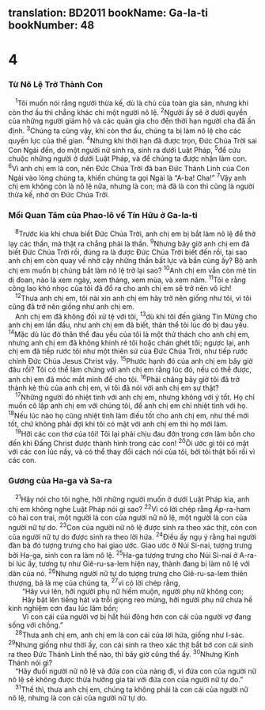translation: BD2011
bookName: Ga-la-ti 
bookNumber: 48
-------

<div class="title"><h1>4</h1><h3>Từ Nô Lệ Trở Thành Con</h3></div>
<span class="verse ga_4_1"> <sup>1</sup>Tôi muốn nói rằng người thừa kế, dù là chủ của toàn gia sản, nhưng khi còn thơ ấu thì chẳng khác chi một người nô lệ. </span>
<span class="verse ga_4_2"><sup>2</sup>Người ấy sẽ ở dưới quyền của những người giám hộ và các quản gia cho đến thời hạn người cha đã ấn định. </span>
<span class="verse ga_4_3"><sup>3</sup>Chúng ta cũng vậy, khi còn thơ ấu, chúng ta bị làm nô lệ cho các quyền lực của thế gian. </span>
<span class="verse ga_4_4"><sup>4</sup>Nhưng khi thời hạn đã được trọn, Ðức Chúa Trời sai Con Ngài đến, do một người nữ sinh ra, sinh ra dưới Luật Pháp, </span>
<span class="verse ga_4_5"><sup>5</sup>để cứu chuộc những người ở dưới Luật Pháp, và để chúng ta được nhận làm con. </span>
<span class="verse ga_4_6"><sup>6</sup>Vì anh chị em là con, nên Ðức Chúa Trời đã ban Ðức Thánh Linh của Con Ngài vào lòng chúng ta, khiến chúng ta gọi Ngài là “A-ba! Cha!” </span>
<span class="verse ga_4_7"><sup>7</sup>Vậy anh chị em không còn là nô lệ nữa, nhưng là con; mà đã là con thì cũng là người thừa kế, nhờ ơn Ðức Chúa Trời.<br/></span>
<div class="title"><h3>Mối Quan Tâm của Phao-lô về Tín Hữu ở Ga-la-ti</h3></div>
<span class="verse ga_4_8"> <sup>8</sup>Trước kia khi chưa biết Ðức Chúa Trời, anh chị em bị bắt làm nô lệ để thờ lạy các thần, mà thật ra chẳng phải là thần. </span>
<span class="verse ga_4_9"><sup>9</sup>Nhưng bây giờ anh chị em đã biết Ðức Chúa Trời rồi, đúng ra là được Ðức Chúa Trời biết đến rồi, tại sao anh chị em còn quay về nhờ cậy những thần bất lực và bần cùng ấy? Bộ anh chị em muốn bị chúng bắt làm nô lệ trở lại sao? </span>
<span class="verse ga_4_10"><sup>10</sup>Anh chị em vẫn còn mê tín dị đoan, nào là xem ngày, xem tháng, xem mùa, và xem năm. </span>
<span class="verse ga_4_11"><sup>11</sup>Tôi e rằng công lao khó nhọc của tôi đã đổ ra cho anh chị em sẽ trở nên vô ích!<br/></span>
<span class="verse ga_4_12"> <sup>12</sup>Thưa anh chị em, tôi nài xin anh chị em hãy trở nên giống như tôi, vì tôi cũng đã trở nên giống như anh chị em. <br/> Anh chị em đã không đối xử tệ với tôi, </span>
<span class="verse ga_4_13"><sup>13</sup>dù khi tôi đến giảng Tin Mừng cho anh chị em lần đầu, như anh chị em đã biết, thân thể tôi lúc đó bị đau yếu. </span>
<span class="verse ga_4_14"><sup>14</sup>Mặc dù lúc đó thân thể đau yếu của tôi là một thử thách cho anh chị em, nhưng anh chị em đã không khinh rẻ tôi hoặc chán ghét tôi; ngược lại, anh chị em đã tiếp rước tôi như một thiên sứ của Ðức Chúa Trời, như tiếp rước chính Ðức Chúa Jesus Christ vậy. </span>
<span class="verse ga_4_15"><sup>15</sup>Phước hạnh đó của anh chị em bây giờ đâu rồi? Tôi có thể làm chứng với anh chị em rằng lúc đó, nếu có thể được, anh chị em đã móc mắt mình để cho tôi. </span>
<span class="verse ga_4_16"><sup>16</sup>Phải chăng bây giờ tôi đã trở thành kẻ thù của anh chị em, vì tôi đã nói với anh chị em sự thật?<br/></span>
<span class="verse ga_4_17"> <sup>17</sup>Những người đó nhiệt tình với anh chị em, nhưng không với ý tốt. Họ chỉ muốn cô lập anh chị em với chúng tôi, để anh chị em chỉ nhiệt tình với họ. </span>
<span class="verse ga_4_18"><sup>18</sup>Nếu lúc nào họ cũng nhiệt tình làm điều tốt cho anh chị em, như thế mới tốt, chứ không phải đợi khi tôi có mặt với anh chị em thì họ mới làm.<br/></span>
<span class="verse ga_4_19"> <sup>19</sup>Hỡi các con thơ của tôi! Tôi lại phải chịu đau đớn trong cơn lâm bồn cho đến khi Ðấng Christ được thành hình trong các con! </span>
<span class="verse ga_4_20"><sup>20</sup>Ôi ước gì tôi có mặt với các con lúc nầy, và có thể thay đổi cách nói của tôi, bởi tôi thật bối rối vì các con.<br/></span>
<div class="title"><h3>Gương của Ha-ga và Sa-ra</h3></div>
<span class="verse ga_4_21"> <sup>21</sup>Hãy nói cho tôi nghe, hỡi những người muốn ở dưới Luật Pháp kia, anh chị em không nghe Luật Pháp nói gì sao? </span>
<span class="verse ga_4_22"><sup>22</sup>Vì có lời chép rằng Áp-ra-ham có hai con trai, một người là con của người nữ nô lệ, một người là con của người nữ tự do. </span>
<span class="verse ga_4_23"><sup>23</sup>Con của người nữ nô lệ được sinh ra theo xác thịt, còn con của người nữ tự do được sinh ra theo lời hứa. </span>
<span class="verse ga_4_24"><sup>24</sup>Ðiều ấy ngụ ý rằng hai người đàn bà đó tượng trưng cho hai giao ước. Giao ước ở Núi Si-nai, tượng trưng bởi Ha-ga, sinh con ra làm nô lệ. </span>
<span class="verse ga_4_25"><sup>25</sup>Ha-ga tượng trưng cho Núi Si-nai ở A-ra-bi lúc ấy, tương tự như Giê-ru-sa-lem hiện nay, thành đang bị làm nô lệ với dân của nó. </span>
<span class="verse ga_4_26"><sup>26</sup>Nhưng người nữ tự do tượng trưng cho Giê-ru-sa-lem thiên thượng, bà là mẹ của chúng ta, </span>
<span class="verse ga_4_27"><sup>27</sup>vì có lời chép rằng,<br/>  “Hãy vui lên, hỡi người phụ nữ hiếm muộn, người phụ nữ không con;<br/>  Hãy bật lên tiếng hát và trỗi giọng reo mừng, hỡi người phụ nữ chưa hề kinh nghiệm cơn đau lúc lâm bồn;<br/>  Vì con cái của người vợ bị hất hủi đông hơn con cái của người vợ đang sống với chồng.” <br/></span>
<span class="verse ga_4_28"> <sup>28</sup>Thưa anh chị em, anh chị em là con cái của lời hứa, giống như I-sác. </span>
<span class="verse ga_4_29"><sup>29</sup>Nhưng giống như thời ấy, con cái sinh ra theo xác thịt bắt bớ con cái sinh ra theo Ðức Thánh Linh thể nào, thì bây giờ cũng thể ấy. </span>
<span class="verse ga_4_30"><sup>30</sup>Nhưng Kinh Thánh nói gì?<br/> “Hãy đuổi người nữ nô lệ và đứa con của nàng đi, vì đứa con của người nữ nô lệ sẽ không được thừa hưởng gia tài với đứa con của người nữ tự do.” <br/></span>
<span class="verse ga_4_31"> <sup>31</sup>Thế thì, thưa anh chị em, chúng ta không phải là con cái của người nữ nô lệ, nhưng là con cái của người nữ tự do.<br/></span>
